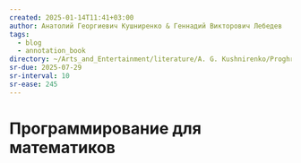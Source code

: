```yaml
---
created: 2025-01-14T11:41+03:00
author: Анатолий Георгиевич Кушниренко & Геннадий Викторович Лебедев
tags:
  - blog
  - annotation_book
directory: ~/Arts_and_Entertainment/literature/A. G. Kushnirenko/Proghrammirovaniie dlia matiematikov(1988) (2373)/
sr-due: 2025-07-29
sr-interval: 10
sr-ease: 245
---
```


# Программирование для математиков
